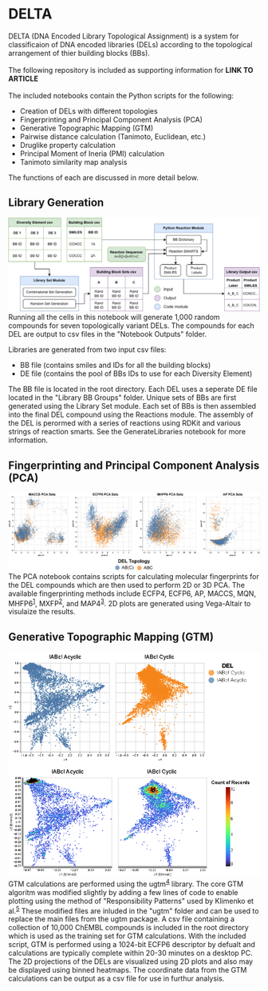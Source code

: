 # DELTA

DELTA (DNA Encoded Library Topological Assignment) is a system for classificaion of DNA encoded libraries (DELs) according to the topological arrangement of thier building blocks (BBs). <br><br>
The following repository is included as supporting information for **LINK TO ARTICLE** <br><br>
The included notebooks contain the Python scripts for the following:
  - Creation of DELs with different topologies
  - Fingerprinting and Principal Component Analysis (PCA)
  - Generative Topographic Mapping (GTM)
  - Pairwise distance calculation (Tanimoto, Euclidean, etc.)
  - Druglike property calculation
  - Principal Moment of Ineria (PMI) calculation
  - Tanimoto similarity map analysis 
  
The functions of each are discussed in more detail below.

## Library Generation
![Library generation flowchart](/assets/LibraryGeneration.png)
Running all the cells in this notebook will generate 1,000 random compounds for seven topologically variant DELs. The compounds for each DEL are output to csv files in the "Notebook Outputs" folder.

Libraries are generated from two input csv files:
  - BB file (contains smiles and IDs for all the building blocks)
  - DE file (contains the pool of BBs IDs to use for each Diversity Element)

The BB file is located in the root directory. Each DEL uses a seperate DE file located in the "Library BB Groups" folder. Unique sets of BBs are first generated using the Library Set module. Each set of BBs is then assembled into the final DEL compound using the Reactions module. The assembly of the DEL is perormed with a series of reactions using RDKit and various strings of reaction smarts. See the GenerateLibraries notebook for more information.



  

## Fingerprinting and Principal Component Analysis (PCA)
![Principle Component Analysis](/assets/PCA.png)
The PCA notebook contains scripts for calculating molecular fingerprints for the DEL compounds which are then used to perform 2D or 3D PCA. The available fingerprinting methods include ECFP4, ECFP6, AP, MACCS, MQN, MHFP6<sup>[1](https://github.com/reymond-group/mhfp)</sup>, MXFP<sup>[2](https://github.com/reymond-group/mxfp_python)</sup>, and MAP4<sup>[3](https://github.com/reymond-group/map4)</sup>. 2D plots are generated using Vega-Altair to visulaize the results.

## Generative Topographic Mapping (GTM)
![Generative Topographic Mapping](/assets/GTM.png)<br>
GTM calculations are performed using the ugtm<sup>[4](https://github.com/hagax8/ugtm)</sup> library. The core GTM algoritm was modified slightly by adding a few lines of code to enable plotting using the method of "Responsibility Patterns" used by Klimenko et al.<sup>[5](https://doi.org/10.1021/acs.jcim.6b00192)</sup> These modified files are inluded in the "ugtm" folder and can be used to replace the main files from the ugtm package. A csv file containing a collection of 10,000 ChEMBL compounds is included in the root directory which is used as the training set for GTM calculations. With the included script, GTM is performed using a 1024-bit ECFP6 descriptor by defualt and calculations are typically complete within 20-30 minutes on a desktop PC. The 2D projections of the DELs are visualized using 2D plots and also may be displayed using binned heatmaps. The coordinate data from the GTM calculations can be output as a csv file for use in furthur analysis.
